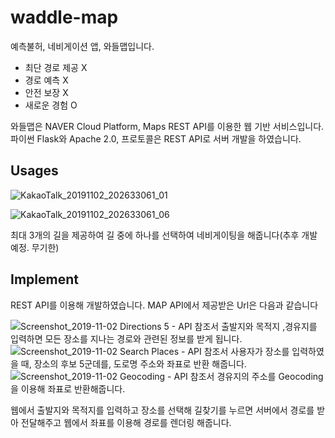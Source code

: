 # waddle-map

예측불허, 네비게이션 앱, 와들맵입니다.

- 최단 경로 제공 X
- 경로 예측 X
- 안전 보장 X
- 새로운 경험 O


와들맵은 NAVER Cloud Platform, Maps REST API를 이용한 웹 기반 서비스입니다.
파이썬 Flask와 Apache 2.0, 프로토콜은 REST API로 서버 개발을 하였습니다.

Usages
-----------------------------
![KakaoTalk_20191102_202633061_01](https://user-images.githubusercontent.com/56528658/68070702-ce1f6e00-fd2e-11e9-92b5-d43fa0a54de9.png)

![KakaoTalk_20191102_202633061_06](https://user-images.githubusercontent.com/56528658/68071028-02952900-fd33-11e9-933c-36cd8c6cb947.png)

최대 3개의 길을 제공하여 길 중에 하나를 선택하여 네비게이팅을 해줍니다(추후 개발 예정. 무기한)

Implement
--------
REST API를 이용해 개발하였습니다. MAP API에서 제공받은 Url은 다음과 같습니다


![Screenshot_2019-11-02 Directions 5 - API 참조서](https://user-images.githubusercontent.com/56528658/68070881-77676380-fd31-11e9-949c-8629111a5f46.png)
출발지와 목적지 ,경유지를 입력하면 모든 장소를 지나는 경로와 관련된 정보를 받게 됩니다.
![Screenshot_2019-11-02 Search Places - API 참조서](https://user-images.githubusercontent.com/56528658/68070885-91a14180-fd31-11e9-80d9-783368c8bcfe.png)
사용자가 장소를 입력하였을 때, 장소의 후보 5군데를,  도로명 주소와 좌표로 반환 해줍니다.
![Screenshot_2019-11-02 Geocoding - API 참조서](https://user-images.githubusercontent.com/56528658/68070894-a251b780-fd31-11e9-9492-6dbe29631e7c.png)
경유지의 주소를 Geocoding을 이용해 좌표로 반환해줍니다.

웹에서 출발지와 목적지를 입력하고 장소를 선택해 길찾기를 누르면 서버에서 경로를 받아 전달해주고
웹에서 좌표를 이용해 경로를 렌더링 해줍니다.
